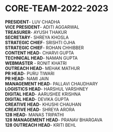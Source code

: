 # CORE-TEAM-2022-2023

**PRESIDENT**- LUV CHADHA<br/>
**VICE PRESIDENT**- ADITI AGGARWAL<br/>
**TREASURER**- AYUSH THAKUR<br/>
**SECRETARY**- SHREYA KHOSLA<br/>
**STRATEGIC CHIEF**- SRISHTI OJHA<br/>
**STRATEGIC CHIEF**- ROHAN CHHIBBER<br/>
**CONTENT HEAD**- CHARVI GUPTA<br/>
**TECHNICAL HEAD**- NAMAN GUPTA<br/>
**WEBMASTER** - RONIT KHATRI<br/>
**OUTREACH HEAD**- MEHAK MATHUR<br/>
**PR HEAD**- PURU TIWARI<br/>
**PR HEAD**- NAMI JAIN<br/>
**MANAGEMENT HEAD**- PALLAVI CHAUDHARY<br/>
**LOGISTICS HEAD**- HARSHUL VARSHNEY<br/>
**DIGITAL HEAD**- AARUSHEE KRISHNA<br/>
**DIGITAL HEAD**- DEVIKA GUPTA<br/>
**CREATIVE HEAD**- KHUSHI CHAUHAN</br>
**CREATIVE HEAD**- SHREYA ARORA</br>
**128 HEAD**- MANAS TRIPATHI</br>
**128 MANAGEMENT HEAD**- PRANAV BHARGAVA</br>
**128 OUTREACH HEAD**- KRITI BEHL</br>
